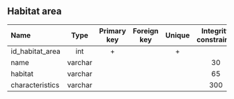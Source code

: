 ## Habitat area

 |Name|Type|Primary key|Foreign key|Unique|Integrity constraints|Null/not null|
 |:----|:----:|:-----------:|:-----------:|:------:|:----------------------:|:------:|
 |id_habitat_area|int|+| | + | |not null|
 |name|varchar| | | | 30| not null|
 |habitat|varchar| | | | 65| not null|
 |characteristics|varchar| | | | 300| not null|